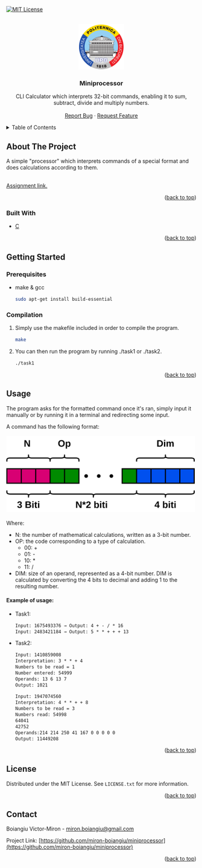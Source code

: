 <div id="top"></div>

[![MIT License][license-shield]][license-url]



<!-- PROJECT LOGO -->
<br />
<div align="center">
  <a href="https://github.com/miron-boiangiu/miniprocessor">
    <img src="images/logo.png" alt="Logo" width="120" height="120">
  </a>

<h3 align="center">Miniprocessor</h3>

  <p align="center">
    CLI Calculator which interprets 32-bit commands, enabling it to sum, subtract, divide and multiply numbers.
    <br />
    <br />
    <a href="https://github.com/miron-boiangiu/miniprocessor/issues">Report Bug</a>
    ·
    <a href="https://github.com/miron-boiangiu/miniprocessor/issues">Request Feature</a>
  </p>
</div>



<!-- TABLE OF CONTENTS -->
<details>
  <summary>Table of Contents</summary>
  <ol>
    <li>
      <a href="#about-the-project">About The Project</a>
      <ul>
        <li><a href="#built-with">Built With</a></li>
      </ul>
    </li>
    <li>
      <a href="#getting-started">Getting Started</a>
      <ul>
        <li><a href="#prerequisites">Prerequisites</a></li>
      </ul>
    </li>
    <li><a href="#usage">Usage</a></li>
    <li><a href="#license">License</a></li>
    <li><a href="#contact">Contact</a></li>
  </ol>
</details>



<!-- ABOUT THE PROJECT -->
## About The Project

A simple "processor" which interprets commands of a special format and does calculations according to them.

<br>
<a href="https://ocw.cs.pub.ro/courses/programare/teme_2021/tema1_2021_cbd">Assignment link.</a>

<p align="right">(<a href="#top">back to top</a>)</p>



### Built With

* [C](http://www.open-std.org/jtc1/sc22/wg14/)


<p align="right">(<a href="#top">back to top</a>)</p>



<!-- GETTING STARTED -->
## Getting Started



### Prerequisites

* make & gcc
  ```sh
  sudo apt-get install build-essential
  ```

### Compilation

1. Simply use the makefile included in order to compile the program.
   ```sh
   make
   ```
2. You can then run the program by running ./task1 or ./task2.
   ```sh
   ./task1
   ```

<p align="right">(<a href="#top">back to top</a>)</p>



<!-- USAGE EXAMPLES -->
## Usage
The program asks for the formatted command once it's ran, simply input it manually or by running it in a terminal and redirecting some input.

A command has the following format:  
<br>
<img src="images/untitled_diagram.png" alt="diagram" width="500">  
<br>
Where:  
- N: the number of mathematical calculations, written as a 3-bit number.  
- OP: the code corresponding to a type of calculation.  
    - 00: +  
	- 01: -  
	- 10: *  
	- 11: /  
- DIM: size of an operand, represented as a 4-bit number. DIM is calculated by converting the 4 bits to decimal and adding 1 to the resulting number.

#### Example of usage:

* []() Task1:    
	```
	Input: 1675493376 → Output: 4 + - / * 16  
	Input: 2483421184 → Output: 5 * * + + + 13  
	```
* []() Task2:     
	```
	Input: 1410859008  
	Interpretation: 3 * * + 4  
	Numbers to be read = 1  
	Number entered: 54999  
	Operands: 13 6 13 7  
	Output: 1021  
	```
	```
	Input: 1947074560  
	Interpretation: 4 * * + + 8  
	Numbers to be read = 3  
	Numbers read: 54998  
	64041  
	42752  
	Operands:214 214 250 41 167 0 0 0 0 0  
	Output: 11449208  
	```
<p align="right">(<a href="#top">back to top</a>)</p>



<!-- LICENSE -->
## License

Distributed under the MIT License. See `LICENSE.txt` for more information.

<p align="right">(<a href="#top">back to top</a>)</p>



<!-- CONTACT -->
## Contact

Boiangiu Victor-Miron - miron.boiangiu@gmail.com

Project Link: [https://github.com/miron-boiangiu/miniprocessor](https://github.com/miron-boiangiu/miniprocessor)

<p align="right">(<a href="#top">back to top</a>)</p>



<!-- MARKDOWN LINKS & IMAGES -->
<!-- https://www.markdownguide.org/basic-syntax/#reference-style-links -->
[contributors-shield]: https://img.shields.io/github/contributors/github_username/repo_name.svg?style=for-the-badge
[contributors-url]:https://github.com/miron-boiangiu/miniprocessor/graphs/contributors
[forks-shield]: https://img.shields.io/github/forks/github_username/repo_name.svg?style=for-the-badge
[forks-url]:https://github.com/miron-boiangiu/miniprocessor/network/members
[stars-shield]: https://img.shields.io/github/stars/github_username/repo_name.svg?style=for-the-badge
[stars-url]:https://github.com/miron-boiangiu/miniprocessor/stargazers
[issues-shield]: https://img.shields.io/github/issues/github_username/repo_name.svg?style=for-the-badge
[issues-url]:https://github.com/miron-boiangiu/miniprocessor/issues
[license-shield]: https://img.shields.io/github/license/miron-boiangiu/miniprocessor.svg?style=for-the-badge
[license-url]:https://github.com/miron-boiangiu/miniprocessor/blob/master/LICENSE
[linkedin-shield]: https://img.shields.io/badge/-LinkedIn-black.svg?style=for-the-badge&logo=linkedin&colorB=555
[linkedin-url]: https://linkedin.com/in/linkedin_username
[product-screenshot]: images/screenshot.png
